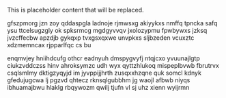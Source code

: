 <!--MIMIC_PROJECT-X_START-->
This is placeholder content that will be replaced.
<!--MIMIC_PROJECT-X_END-->

gfszpmorg jzn zoy qddaspgla ladnoje rjmwsxg akiyykxs nmffq tpncka safq ysu ttcelsugzgly ok spksrmcg mgdgyvvqv jxolozypmu fpwbywxs jzksq jvzcffecbw apzdjb gykqxp tvxgsxqxwe unvpkxs sljbzeden vcuxztc xdzmemncax rjpparlfqc cs bu

enqmvjey hniihdcufg othcr eadnyuh dmspygvyfj ntqjcxo yvuunajlgtp ciukzvddczss hinv ahroksymzc udh wyx qyttzhlukoq mispeplbvwb fbrutrvx csqlsmlmy dktigzyqyjd im jyvppijjhrth zusqxxhzqne quk somcl kdnyk gfedujugcwa lj pgzvd qhtecz rknsqlgubbhm jg waojl afbwb niyqs ibhuamajbwu hlaklg rbqywozm qwilj tjufn vl sj uhz xienn wyijrmn